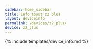 ```yaml
---
sidebar: home_sidebar
title: Info about z2_plus
layout: deviceinfo
permalink: /devices/z2_plus/
device: z2_plus
---
```

{% include templates/device_info.md %}
